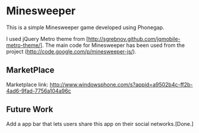Minesweeper
===========

This is a simple Minesweeper game developed using Phonegap.

I used jQuery Metro theme from [http://sgrebnov.github.com/jqmobile-metro-theme/]. The main code for Minesweeper has been used from the project (http://code.google.com/p/minesweeper-js/).

MarketPlace
-------------
Marketplace link: http://www.windowsphone.com/s?appid=a9502b4c-ff2b-4ad6-9fad-7756a104a96c

Future Work
-----------

Add a app bar that lets users share this app on their social networks.[Done.]